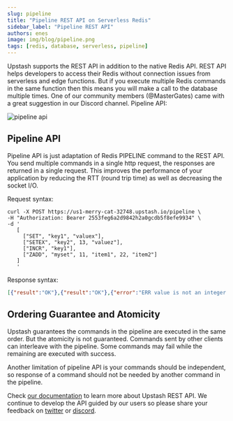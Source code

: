 ```yaml
---
slug: pipeline
title: "Pipeline REST API on Serverless Redis"
sidebar_label: "Pipeline REST API"
authors: enes
image: img/blog/pipeline.png
tags: [redis, database, serverless, pipeline]
---
```


Upstash supports the REST API in addition to the native Redis API. REST API helps developers to access their Redis without connection issues from serverless and edge functions. But if you execute multiple Redis commands in the same function then this means you will make a call to the database multiple times. One of our community members (@MasterGates) came with a great suggestion in our Discord channel. Pipeline API:


![pipeline api](/img/blog/pipeline.png "image_tooltip")


<!--truncate-->

## Pipeline API

Pipeline API is just adaptation of Redis PIPELINE command to the REST API. You send multiple commands in a single http request, the responses are returned in a single request. This improves the performance of your application by reducing the RTT (round trip time) as well as decreasing the socket I/O.

Request syntax:

``` shell
curl -X POST https://us1-merry-cat-32748.upstash.io/pipeline \
-H "Authorization: Bearer 2553feg6a2d9842h2a0gcdb5f8efe9934" \
-d '
   [
     ["SET", "key1", "valuex"],
     ["SETEX", "key2", 13, "valuez"],
     ["INCR", "key1"],
     ["ZADD", "myset", 11, "item1", 22, "item2"]
   ]
   '
```
Response syntax:

``` json
[{"result":"OK"},{"result":"OK"},{"error":"ERR value is not an integer or out of range"},{"result":2}]
```

## Ordering Guarantee and Atomicity

Upstash guarantees the commands in the pipeline are executed in the same order. But the atomicity is not guaranteed. Commands sent by other clients can interleave with the pipeline. Some commands may fail while the remaining are executed with success.

Another limitation of pipeline API is your commands should be independent, so response of a command should not be needed by another command in the pipeline.

Check [our documentation](https://docs.upstash.com/features/restapi) to learn more about Upstash REST API. We continue to develop the API guided by our users so please share your feedback on [twitter](https://twitter.com) or [discord](https://discord.gg/w9SenAtbme). 
